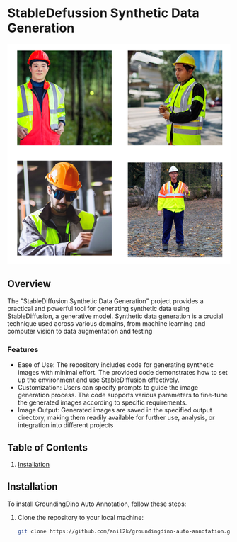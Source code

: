 # StableDefussion Synthetic Data Generation


![Project Logo](image.png) <!-- Optional: Include a logo or illustration of your project -->

## Overview

The "StableDiffusion Synthetic Data Generation" project provides a practical and powerful tool for generating synthetic data using StableDiffusion, a generative model. Synthetic data generation is a crucial technique used across various domains, from machine learning and computer vision to data augmentation and testing

### Features

- Ease of Use: The repository includes code for generating synthetic images with minimal effort. The provided code demonstrates how to set up the environment and use StableDiffusion effectively.
- Customization: Users can specify prompts to guide the image generation process. The code supports various parameters to fine-tune the generated images according to specific requirements.
- Image Output: Generated images are saved in the specified output directory, making them readily available for further use, analysis, or integration into different projects

## Table of Contents

1. [Installation](#installation)

## Installation

<!-- Provide instructions on how to install and set up your project. Include any dependencies and system requirements. -->

To install GroundingDino Auto Annotation, follow these steps:

1. Clone the repository to your local machine:

   ```bash
   git clone https://github.com/anil2k/groundingdino-auto-annotation.git
